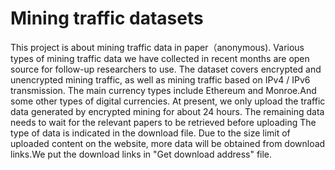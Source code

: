 # Mining traffic datasets
This project is about mining traffic data in paper（anonymous).
Various types of mining traffic data we have collected in recent months are open source for follow-up researchers to use.
The dataset covers encrypted and unencrypted mining traffic, as well as mining traffic based on IPv4 / IPv6 transmission.
The main currency types include Ethereum and Monroe.And some other types of digital currencies.
At present, we only upload the traffic data generated by encrypted mining for about 24 hours. The remaining data needs to wait for the relevant papers to be retrieved before uploading
The type of data is indicated in the download file. Due to the size limit of uploaded content on the website, more data will be obtained from download links.We put the download links in "Get download address" file.
